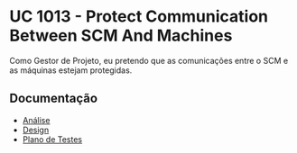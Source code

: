 # UC 1013 - Protect Communication Between SCM And Machines #

Como Gestor de Projeto, eu pretendo que as comunicações entre o SCM e as máquinas estejam protegidas.
## Documentação

* [Análise](ProtectCommunicationBetweenSCMAndMachines-ANALYSIS.md)
* [Design](ProtectCommunicationBetweenSCMAndMachines-DESIGN.md)
* [Plano de Testes](ProtectCommunicationBetweenSCMAndMachines-TESTPLAN.md)